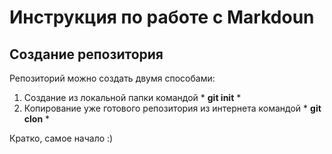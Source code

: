 # Инструкция по работе с Markdoun

## Создание репозитория

Репозиторий можно создать двумя способами:

1. Создание из локальной папки командой * **git init** *
2. Копирование уже готового репозитория из интернета командой * **git clon** *

Кратко, самое начало :)